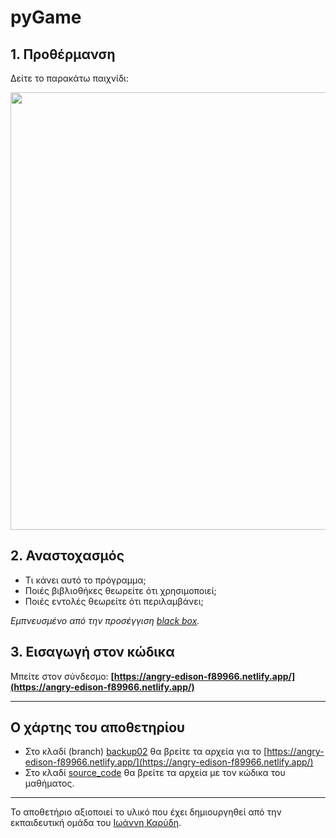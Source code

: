 # pyGame

## 1. Προθέρμανση

Δείτε το παρακάτω παιχνίδι:


<img src="https://github.com/diogenisAl/pyGame/blob/main/media/space_invaders_gif.gif" width="700">



## 2. Αναστοχασμός

* Τι κάνει αυτό το πρόγραμμα;
* Ποιές βιβλιοθήκες θεωρείτε ότι χρησιμοποιεί;
* Ποιές εντολές θεωρείτε ότι περιλαμβάνει;



*Εμπνευσμένο από την προσέγγιση [black box](https://en.wikipedia.org/wiki/Black_box).*

## 3. Εισαγωγή στον κώδικα

Μπείτε στον σύνδεσμο: **[https://angry-edison-f89966.netlify.app/](https://angry-edison-f89966.netlify.app/)**

---
## Ο χάρτης του αποθετηρίου
* Στο κλαδί (branch) [backup02](https://github.com/diogenisAl/pyGame/tree/backup02) θα βρείτε τα αρχεία για το [https://angry-edison-f89966.netlify.app/](https://angry-edison-f89966.netlify.app/)
* Στο κλαδί [source_code](https://github.com/diogenisAl/pyGame/tree/source_code) θα βρείτε τα αρχεία με τον κώδικα του μαθήματος.

---

Το αποθετήριο αξιοποιεί το υλικό που έχει δημιουργηθεί από την εκπαιδευτική ομάδα του [Ιωάννη Καρύδη](https://github.com/ioanniskarydis).
